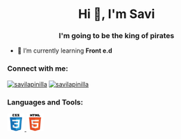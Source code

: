 <h1 align="center">Hi 👋, I'm Savi</h1>
<h3 align="center">I'm going to be the king of pirates</h3>

- 🌱 I’m currently learning **Front e.d**

<h3 align="left">Connect with me:</h3>
<p align="left">
<a href="https://twitter.com/savilapinilla" target="blank"><img align="center" src="https://raw.githubusercontent.com/rahuldkjain/github-profile-readme-generator/master/src/images/icons/Social/twitter.svg" alt="savilapinilla" height="30" width="40" /></a>
<a href="https://instagram.com/savilapinilla" target="blank"><img align="center" src="https://raw.githubusercontent.com/rahuldkjain/github-profile-readme-generator/master/src/images/icons/Social/instagram.svg" alt="savilapinilla" height="30" width="40" /></a>
</p>

<h3 align="left">Languages and Tools:</h3>
<p align="left"> <a href="https://www.w3schools.com/css/" target="_blank" rel="noreferrer"> <img src="https://raw.githubusercontent.com/devicons/devicon/master/icons/css3/css3-original-wordmark.svg" alt="css3" width="40" height="40"/> </a> <a href="https://www.w3.org/html/" target="_blank" rel="noreferrer"> <img src="https://raw.githubusercontent.com/devicons/devicon/master/icons/html5/html5-original-wordmark.svg" alt="html5" width="40" height="40"/> </a> </p>
